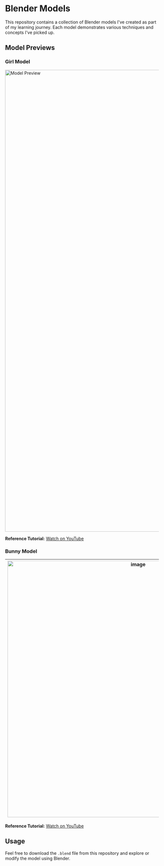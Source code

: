 # Blender Models

This repository contains a collection of Blender models I've created as part of my learning journey. Each model demonstrates various techniques and concepts I've picked up.

## Model Previews

### Girl Model
<img width="1512" alt="Model Preview" src="https://github.com/user-attachments/assets/ba53ed86-9ab1-4100-a248-5f31a75120b1">

**Reference Tutorial:** [Watch on YouTube](https://www.youtube.com/watch?v=-XYryP_GU8o)

### Bunny Model
| <img width="840" alt="image" src="https://github.com/user-attachments/assets/1a0c61dc-f2b2-4773-a11f-722466790edb"> | <img width="840" alt="image" src="https://github.com/user-attachments/assets/5a9024c2-cf30-4049-aed8-f8f5d7f0552e"> |
| :---: | :----: |

**Reference Tutorial:** [Watch on YouTube](https://www.youtube.com/@EveSculpts/featured)

## Usage

Feel free to download the `.blend` file from this repository and explore or modify the model using Blender.

